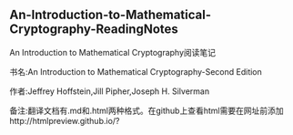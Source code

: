 ## An-Introduction-to-Mathematical-Cryptography-ReadingNotes
An Introduction to Mathematical Cryptography阅读笔记

书名:An Introduction to Mathematical Cryptography-Second Edition

作者:Jeffrey Hoffstein,Jill Pipher,Joseph H. Silverman

备注:翻译文档有.md和.html两种格式。在github上查看html需要在网址前添加http://htmlpreview.github.io/?
